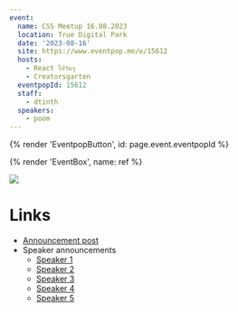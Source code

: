 ```yaml
---
event:
  name: CSS Meetup 16.08.2023
  location: True Digital Park
  date: '2023-08-16'
  site: https://www.eventpop.me/e/15612
  hosts:
    - React ไปวันๆ
    - Creatorsgarten
  eventpopId: 15612
  staff:
    - dtinth
  speakers:
    - poom
---
```


{% render 'EventpopButton', id: page.event.eventpopId %}

{% render 'EventBox', name: ref %}

![](https://p-u.popcdn.net/attachments/images/000/042/876/large/image.png?1690248323)

# Links

- [Announcement post](https://www.facebook.com/devMasterSomeday/posts/pfbid02j62XgsA3eoDp1wvXh2Hfk9q7KuUTNTguy4ddezJKY23LpXMWRjpCVqvRgPthe1JHl)
- Speaker announcements
  - [Speaker 1](https://www.facebook.com/devMasterSomeday/posts/pfbid0222vHqLJxFX28TbfgWheXH1ycnBuFRfvJrM8HEDSTjSNCmGudXYeMwDxrLVZigYttl)
  - [Speaker 2](https://www.facebook.com/devMasterSomeday/posts/pfbid035goJ4Lnb3UXnfLEPkz9Z6p7cex9HaTNsEsraQx1F7dQQiQ8AaPCdVL8MbR4vaDzRl)
  - [Speaker 3](https://www.facebook.com/devMasterSomeday/posts/pfbid02pD6LGt9MXUkYkfh4e6pnqEjJCxCdMTacwKzb33txSK5JqsB1HqMyjmtzAQwZqxByl)
  - [Speaker 4](https://www.facebook.com/devMasterSomeday/posts/pfbid0d7CQFhipt5YbJJ8TQpdMXBQpqmciTo27STmLxKrdrevn5xHQgpNePcoN2Ay2QsRZl)
  - [Speaker 5](https://www.facebook.com/devMasterSomeday/posts/pfbid0212BfLMKwFLmzE1VesoAeGWut5FjAy4VbUuR9Sr7HQw3TUi1jknfLUR1G4tBkTnYjl)
